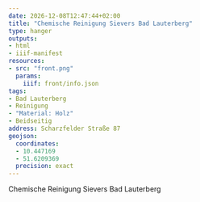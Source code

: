 ```yaml
---
date: 2026-12-08T12:47:44+02:00
title: "Chemische Reinigung Sievers Bad Lauterberg"
type: hanger
outputs:
- html
- iiif-manifest
resources:
- src: "front.png"
  params:
    iiif: front/info.json
tags:
- Bad Lauterberg
- Reinigung
- "Material: Holz"
- Beidseitig
address: Scharzfelder Straße 87
geojson:
  coordinates:
  - 10.447169
  - 51.6209369
  precision: exact
---
```

Chemische Reinigung Sievers Bad Lauterberg
